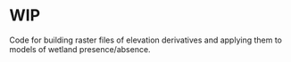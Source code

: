 # WIP
Code for building raster files of elevation derivatives and applying them to models of wetland presence/absence.
